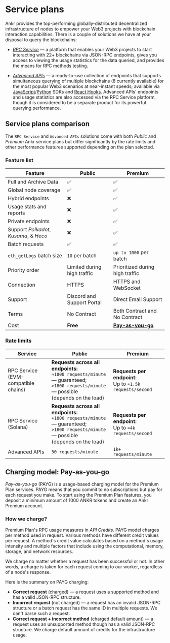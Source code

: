 # Service plans

Ankr provides the top-performing globally-distributed decentralized infrastructure of nodes to empower your Web3 projects with blockchain interaction capabilities. There is a couple of solutions we have at your disposal to query the blockchains:

  * *[RPC Service](/rpc-service/overview)* — a platform that enables your Web3 projects to start interacting with 22+ blockchains via JSON-RPC endpoints, gives you access to viewing the usage statistics for the data queried, and provides the means for RPC methods testing.

  * *[Advanced APIs](/advanced-api/overview)* — a ready-to-use collection of endpoints that supports simultaneous querying of multiple blockchains (8 currently available) for the most popular Web3 scenarios at near-instant speeds; available via [JavaScript](/advanced-api/javascript-sdk)/[Python](/advanced-api/python-sdk) SDKs and [React Hooks](/advanced-api/react-hooks). Advanced APIs' endpoints and usage statistics are also accessed via the RPC Service platform, though it is considered to be a separate product for its powerful querying performance.

## Service plans comparison

The `RPC Service` and `Advanced APIs` solutions come with both *Public* and *Premium* Ankr service plans but differ significantly by the rate limits and other performance features supported depending on the plan selected.

### Feature list

| Feature                                | Public                      | Premium                                                                       |
|----------------------------------------|-----------------------------|-------------------------------------------------------------------------------|
| Full and Archive Data                  | ✅                           | ✅                                                                             |
| Global node coverage                   | ✅                           | ✅                                                                             |
| Hybrid endpoints                       | ❌                           | ✅                                                                             |
| Usage stats and reports                | ❌                           | ✅                                                                             |
| Private endpoints                      | ❌                           | ✅                                                                             |
| Support *Polkadot*, *Kusama*, & *Heco* | ❌                           | ✅                                                                             |
| Batch requests                         | ✅                           | ✅                                                                             |
| `eth_getLogs` batch size               | `10` per batch              | `up to 1000` per batch                                                        |
| Priority order                         | Limited during high traffic | Prioritized during high traffic                                               |
| Connection                             | HTTPS                       | HTTPS and WebSocket                                                           |
| Support                                | Discord and Support Portal  | Direct Email Support                                                          |
| Terms                                  | No Contract                 | Both Contract and No Contract                                                 |
| Cost                                   | **Free**                    | **[Pay-as-you-go](/rpc-service/service-plans/#charging-model-pay-as-you-go)** |

### Rate limits

| Service                                 | Public                                                                                                                                        | Premium                                                      |
|-----------------------------------------|-----------------------------------------------------------------------------------------------------------------------------------------------|--------------------------------------------------------------|
| RPC Service<br/>(EVM-compatible chains) | **Requests across all endpoints:**<br/>`≈1800 requests/minute` — guaranteed;<br/>`>1800 requests/minute` — possible<br/>(depends on the load) | **Requests per endpoint:**<br/>Up to `≈1.5k requests/second` |
| RPC Service<br/>(Solana)                | **Requests across all endpoints:**<br/>`≈1800 requests/minute` — guaranteed;<br/>`>1800 requests/minute` — possible<br/>(depends on the load) | **Requests per endpoint:**<br/>Up to `≈4k requests/second`   |
| Advanced APIs                           | `50 requests/minute`                                                                                                                          | `1k+ requests/minute`                                        |

## Charging model: Pay-as-you-go

_Pay-as-you-go_ (PAYG) is a usage-based charging model for the Premium Plan services. PAYG means that you commit to no subscriptions but pay for each request you make. To start using the Premium Plan features, you deposit a minimum amount of 1000 ANKR tokens and create an Ankr Premium account.

### How we charge?

Premium Plan's RPC usage measures in *API Credits*. PAYG model charges per method used in request. Various methods have different credit values per request. A method's credit value calculates based on a method's usage intensity and multiple factors that include using the computational, memory, storage, and network resources.

[//]: # (Premium Plan supports two communication protocols:)

[//]: # ()
[//]: # (* **HTTPS** — this one is used either for individual or batch requests.)

[//]: # (* **WebSocket** — this one is used to establish a communication channel.)

We charge no matter whether a request has been successful or not. In other words, a charge is taken for each request coming to our worker, regardless of a node's response.

Here is the summary on PAYG charging:

  * **Correct request** (charged) — a request uses a supported method and has a valid JSON-RPC structure. 
  * **Incorrect request** (not charged) — a request has an invalid JSON-RPC structure or a batch request has the same ID in multiple requests. We can't parse such a request.
  * **Correct request + incorrect method** (charged default amount) — a request uses an unsupported method though has a valid JSON-RPC structure. We charge default amount of credits for the infrastructure usage.

[//]: # (## Get started with Premium)

[//]: # ()
[//]: # (1. Go to the [RPC Services]&#40;https://www.ankr.com/rpc/&#41; platform.)

[//]: # (2. [Connect your wallet]&#40;/rpc-service/premium-account-operations/#connect-wallet&#41;.)

[//]: # (3. [Deposit funds]&#40;/rpc-service/premium-account-operations/#top-up&#41;.)

[//]: # (4. [Add Premium Endpoints into your project]&#40;/rpc-service/blockchain-interactions/#rpc-apis-for-your-project&#41; to interact with a blockchain.)
